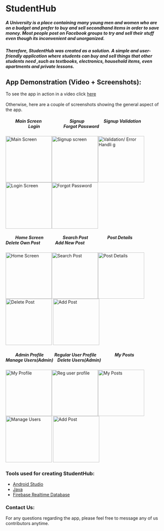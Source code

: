 # StudentHub

##### A University is a place containing many young men and women who are on a budget and prefer to buy and sell secondhand items in order to save money. Most people post on Facebook groups to try and sell their stuff even though its inconvenient and unorganized.

##### Therefore, StudentHub was created  as a solution. A simple and user-friendly application where students can buy and sell things that other students need ,such as textbooks, electronics, household items, even apartments and private lessons.



## App Demonstration (Video + Screenshots):

To see the app in action in a video click [here](https://youtu.be/zTdWtndu_RA)
\
\
Otherwise, here are a couple of screenshots showing the general aspect of the app.

#####     &emsp;&emsp; Main Screen	&emsp;&emsp;&emsp;&emsp;&emsp;&emsp; Signup &emsp;&emsp;&emsp;&emsp;		Signup Validation	&emsp;&emsp;&emsp;&emsp;&emsp;		Login		&emsp;&emsp;&emsp;&emsp;&emsp;	 Forgot Password

<img src="https://user-images.githubusercontent.com/57404551/148538394-271281e2-72e4-439a-9f6b-8a007c628539.png" alt="Main Screen" width=150 /><img src="https://user-images.githubusercontent.com/57404551/148538995-c32d084c-48b9-4fb7-b4f6-9603caa1c17c.png" alt="Signup screen" width=150 /><img src="https://user-images.githubusercontent.com/57404551/148539238-244f981d-0542-4286-8c91-a60ef4dee323.png" alt="Validation/ Error Handli g" width=150 /><img src="https://user-images.githubusercontent.com/57404551/148540656-3bec16f0-657c-4ea0-b677-8c9948b226e2.png" alt="Login Screen" width=150 /><img src="https://user-images.githubusercontent.com/57404551/148540803-5b99cbfc-e140-4fa1-851d-51ea9597df96.png" alt="Forgot Password" width=150 />      



#####     &emsp;&emsp; Home Screen		&emsp;&emsp;&emsp;&emsp;  Search Post 	&emsp;&emsp;&emsp;&emsp;	  Post Details&emsp;&emsp;&emsp;&emsp;&emsp;	Delete Own Post	&emsp;&emsp;&emsp;  Add New Post	

<img src="https://user-images.githubusercontent.com/57404551/148540999-09571ae7-4088-4052-8c44-c10bdf64945e.png" alt="Home Screen" width=150 /><img src="https://user-images.githubusercontent.com/57404551/148541584-5160cc30-5ae9-4371-96a1-6a446ebc8f08.png" alt="Search Post" width=150 /><img src="https://user-images.githubusercontent.com/57404551/148542083-41684ad0-5e6e-42c0-95a6-6d4b8bc5ca8f.png" alt="Post Details" width=150 /><img src="https://user-images.githubusercontent.com/57404551/148542249-b59aa459-f5f8-41d4-8e4d-2534fe405aa8.png" alt="Delete Post" width=150 /> <img src="https://user-images.githubusercontent.com/57404551/148541095-07d59506-a8bf-4238-b97f-9769c19d1346.png" alt="Add Post" width=150 />



##### &emsp;&emsp; Admin Profile &emsp;&ensp;&ensp; Regular User Profile&emsp;&emsp;&emsp;&emsp; My Posts	&emsp;&ensp;&ensp;&ensp;	Manage Users(Admin) &ensp; Delete Users(Admin)		 

<img src="https://user-images.githubusercontent.com/57404551/148541146-40481e3c-be1d-415b-b9c0-0c2a2f155742.png" alt="My Profile" width=150 /><img src="https://user-images.githubusercontent.com/57404551/148541288-ead1070e-9f27-4c36-b937-1f1cd5b6c3ae.png" alt="Reg user profile" width=150 /><img src="https://user-images.githubusercontent.com/57404551/148541695-4f1d815f-962a-411a-b68a-290d0e82b937.png" alt="My Posts" width=150 /><img src="https://user-images.githubusercontent.com/57404551/148541770-e1810e3a-c549-4442-a93f-3bd58e5cae11.png" alt="Manage Users" width=150 /> <img src="https://user-images.githubusercontent.com/57404551/148542381-ea41cf0f-88c2-4957-8e78-4f5e5f9247f5.png" alt="Add Post" width=150 />





### Tools used for creating StudentHub:

- [Android Studio](https://developer.android.com/studio)
- [Java](https://www.java.com/en/)
- [Firebase Realtime Database](https://firebase.google.com/docs/database)







### Contact Us:

For any questions regarding the app, please feel free to message any of us contributors anytime.







